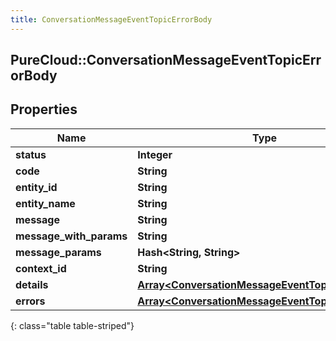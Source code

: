 ```yaml
---
title: ConversationMessageEventTopicErrorBody
---
```

## PureCloud::ConversationMessageEventTopicErrorBody

## Properties

|Name | Type | Description | Notes|
|------------ | ------------- | ------------- | -------------|
| **status** | **Integer** |  | [optional] |
| **code** | **String** |  | [optional] |
| **entity_id** | **String** |  | [optional] |
| **entity_name** | **String** |  | [optional] |
| **message** | **String** |  | [optional] |
| **message_with_params** | **String** |  | [optional] |
| **message_params** | **Hash&lt;String, String&gt;** |  | [optional] |
| **context_id** | **String** |  | [optional] |
| **details** | [**Array&lt;ConversationMessageEventTopicDetail&gt;**](ConversationMessageEventTopicDetail.html) |  | [optional] |
| **errors** | [**Array&lt;ConversationMessageEventTopicErrorBody&gt;**](ConversationMessageEventTopicErrorBody.html) |  | [optional] |
{: class="table table-striped"}



